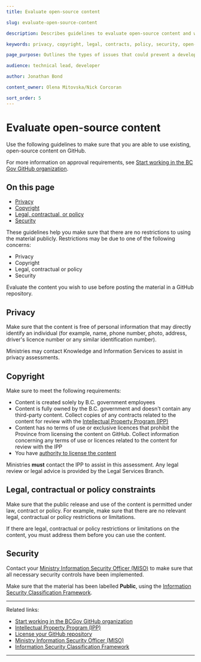 ```yaml
---
title: Evaluate open-source content

slug: evaluate-open-source-content

description: Describes guidelines to evaluate open-source content and whether you can use it on GitHub.

keywords: privacy, copyright, legal, contracts, policy, security, open-source, licence, license, GitHub, repository

page_purpose: Outlines the types of issues that could prevent a developer from using open-source content in their project and gives information on how to evaluate the content.

audience: technical lead, developer

author: Jonathan Bond

content_owner: Olena Mitovska/Nick Corcoran

sort_order: 5
---
```


# Evaluate open-source content

Use the following guidelines to make sure that you are able to use existing, open-source content on GitHub.

For more information on approval requirements, see [Start working in the BC Gov GitHub organization](../use-github-in-bcgov/start-working-in-bcgov-github-organization.md).

## On this page
- [Privacy](#privacy)
- [Copyright](#copyright)
- [Legal, contractual, or policy](#legal-contractual-or-policy-constraints)
- [Security](#security)

These guidelines help you make sure that there are no restrictions to using the material publicly. Restrictions may be due to one of the following concerns:

- Privacy
- Copyright
- Legal, contractual or policy
- Security

Evaluate the content you wish to use before posting the material in a GitHub repository.

## Privacy

Make sure that the content is free of personal information that may directly identify an individual (for example, name, phone number, photo, address, driver's licence number or any similar identification number).

Ministries may contact Knowledge and Information Services to assist in privacy assessments.

## Copyright
Make sure to meet the following requirements:

- Content is created solely by B.C. government employees
- Content is fully owned by the B.C. government and doesn't contain any third-party content. Collect copies of any contracts related to the content for review with the [Intellectual Property Program (IPP)](https://www2.gov.bc.ca/gov/content/governments/services-for-government/policies-procedures/intellectual-property/intellectual-property-program)
- Content has no terms of use or exclusive licences that prohibit the Province from licensing the content on GitHub. Collect information concerning any terms of use or licences related to the content for review with the IPP
- You have [authority to license the content](../use-github-in-bcgov/license-your-github-repository.md)

Ministries  **must**  contact the IPP to assist in this assessment. Any legal review or legal advice is provided by the Legal Services Branch.

## Legal, contractual or policy constraints

Make sure that the public release and use of the content is permitted under law, contract or policy. For example, make sure that there are no relevant legal, contractual or policy restrictions or limitations.

If there are legal, contractual or policy restrictions or limitations on the content, you must address them before you can use the content.

## Security

Contact your [Ministry Information Security Officer (MISO)](https://www2.gov.bc.ca/gov/content/governments/services-for-government/policies-procedures/information-security-policy-and-guidelines/role-of-miso) to make sure that all necessary security controls have been implemented.

Make sure that the material has been labelled **Public**, using the [Information Security Classification Framework](https://www2.gov.bc.ca/gov/content/governments/services-for-government/information-management-technology/information-security/information-security-classification).

---
Related links:

- [Start working in the BCGov GitHub organization](../use-github-in-bcgov/start-working-in-bcgov-github-organization.md)
- [Intellectual Property Program (IPP)](https://www2.gov.bc.ca/gov/content/governments/services-for-government/policies-procedures/intellectual-property/intellectual-property-program)
- [License your GitHub repository](../use-github-in-bcgov/license-your-github-repository.md)
- [Ministry Information Security Officer (MISO)](https://www2.gov.bc.ca/gov/content/governments/services-for-government/policies-procedures/information-security-policy-and-guidelines/role-of-miso)
- [Information Security Classification Framework](https://www2.gov.bc.ca/gov/content/governments/services-for-government/information-management-technology/information-security/information-security-classification)

---
